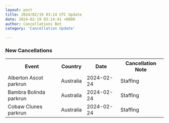 ```yaml
---
layout: post
title: 2024/02/19 03:14 UTC Update
date: 2024-02-19 03:14:41 +0000
author: Cancellations Bot
category: 'Cancellation Update'

---
```


<h3>New Cancellations</h3>
<div class='hscrollable'>
<table style='width: 100%'>
    <tr>
        <th>Event</th>
        <th>Country</th>
        <th>Date</th>
        <th>Cancellation Note</th>
    </tr>
    <tr>
        <td>Alberton Ascot parkrun</td>
        <td>Australia</td>
        <td>2024-02-24</td>
        <td>Staffing</td>
    </tr>
    <tr>
        <td>Bambra Bolinda parkrun</td>
        <td>Australia</td>
        <td>2024-02-24</td>
        <td>Staffing</td>
    </tr>
    <tr>
        <td>Cobaw Clunes parkrun</td>
        <td>Australia</td>
        <td>2024-02-24</td>
        <td>Staffing</td>
    </tr>
</table>
</div>
